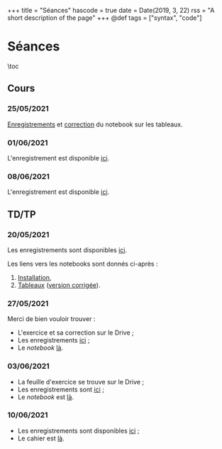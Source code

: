+++
title = "Séances"
hascode = true
date = Date(2019, 3, 22)
rss = "A short description of the page"
+++
@def tags = ["syntax", "code"]

# Séances

\toc

## Cours

### 25/05/2021

[Enregistrements](https://filesender.renater.fr/?s=download&token=33eb01ff-1d93-4349-952d-43ff9d0e8729) et [correction](https://github.com/vlc1/Mn3.jl/blob/solution/notebook/tp/1/part3.jl) du notebook sur les tableaux.

### 01/06/2021

L'enregistrement est disponible [ici](https://filesender.renater.fr/?s=download&token=2edc3e71-9910-4179-87f1-21eb72bef60e).

### 08/06/2021

L'enregistrement est disponible [ici](https://filesender.renater.fr/?s=download&token=3af0cdab-e60a-451f-8089-4199095a1afe).

## TD/TP

### 20/05/2021

Les enregistrements sont disponibles [ici](https://filesender.renater.fr/?s=download&token=bfdfa8f3-f766-4c1d-b5f2-c41cd009f763).

Les liens vers les notebooks sont donnés ci-après :

1. [Installation](https://github.com/vlc1/Mn3.jl/blob/master/notebook/tp/1/part1.jl),
1. [Tableaux](https://github.com/vlc1/Mn3.jl/blob/master/notebook/tp/1/part3.jl) ([version corrigée](https://github.com/vlc1/Mn3.jl/blob/solution/notebook/tp/1/part3.jl)).

### 27/05/2021

Merci de bien vouloir trouver :

* L'exercice et sa correction sur le Drive ;
* Les enregistrements [ici](https://filesender.renater.fr/?s=download&token=4008835f-9d77-4794-b6b9-a4403c185c02) ;
* Le *notebook* [là](https://github.com/vlc1/Mn3.jl/blob/master/notebook/tp/2/tp2.jl).

### 03/06/2021

* La feuille d'exercice se trouve sur le Drive ;
* Les enregistrements sont [ici](https://filesender.renater.fr/?s=download&token=504c9dd0-5378-435a-a802-e49afe4fd138) ;
* Le *notebook* est [là](https://github.com/vlc1/Mn3.jl/blob/master/notebook/tp/3/tp3.jl).

### 10/06/2021

* Les enregistrements sont disponibles [ici](https://filesender.renater.fr/?s=download&token=c96b8e4c-0c84-4641-88fb-5e14cadcd703) ;
* Le cahier est [là](https://github.com/vlc1/Mn3.jl/blob/master/notebook/tp/4/tp4.jl).

